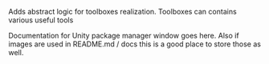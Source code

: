 Adds abstract logic for toolboxes realization. Toolboxes can contains various useful tools

Documentation for Unity package manager window goes here.
Also if images are used in README.md / docs this is a good place to store those as well.

